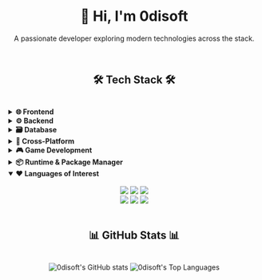 <div align="center">
  
# 👋 Hi, I'm 0disoft

A passionate developer exploring modern technologies across the stack.

</div>

<br>

<h2 align="center">🛠️ Tech Stack 🛠️</h2>

<br>

<details>
  <summary><strong>🌐 Frontend</strong></summary>
  <div align="center">
    <br>
    <img src="https://img.shields.io/badge/SvelteKit-FF3E00?style=for-the-badge&logo=svelte&logoColor=white" />
    <img src="https://img.shields.io/badge/Tailwind_CSS-06B6D4?style=for-the-badge&logo=tailwindcss&logoColor=white" />
    <img src="https://img.shields.io/badge/shadcn/svelte-000000?style=for-the-badge&logo=shadcnui&logoColor=white" />
    <br>
    <img src="https://img.shields.io/badge/Astro-FF5D01?style=for-the-badge&logo=astro&logoColor=white" />
    <img src="https://img.shields.io/badge/UnoCSS-333333?style=for-the-badge&logo=unocss&logoColor=white" />
  </div>
</details>

<details>
  <summary><strong>⚙️ Backend</strong></summary>
  <div align="center">
    <br>
    <img src="https://img.shields.io/badge/Hono-E36002?style=for-the-badge&logo=hono&logoColor=white" />
    <img src="https://img.shields.io/badge/ElysiaJS-FFFFFF?style=for-the-badge&logo=elysia&logoColor=black" />
    <img src="https://img.shields.io/badge/Actix_Web-000000?style=for-the-badge&logo=actix&logoColor=white" />
  </div>
</details>

<details>
  <summary><strong>🗃️ Database</strong></summary>
  <div align="center">
    <br>
    <img src="https://img.shields.io/badge/Supabase-3ECF8E?style=for-the-badge&logo=supabase&logoColor=white" />
    <img src="https://img.shields.io/badge/PostgreSQL-4169E1?style=for-the-badge&logo=postgresql&logoColor=white" />
    <img src="https://img.shields.io/badge/SQLite-003B57?style=for-the-badge&logo=sqlite&logoColor=white" />
  </div>
</details>

<details>
  <summary><strong>📱 Cross-Platform</strong></summary>
  <div align="center">
    <br>
    <img src="https://img.shields.io/badge/Flutter-02569B?style=for-the-badge&logo=flutter&logoColor=white" />
    <img src="https://img.shields.io/badge/Tauri-24C8DB?style=for-the-badge&logo=tauri&logoColor=white" />
  </div>
</details>

<details>
  <summary><strong>🎮 Game Development</strong></summary>
  <div align="center">
    <br>
    <img src="https://img.shields.io/badge/Bevy-2d1d40?style=for-the-badge&logo=bevy&logoColor=white" />
    <img src="https://img.shields.io/badge/Phaser-652C91?style=for-the-badge&logo=phaser&logoColor=white" />
    <img src="https://img.shields.io/badge/Flame-DD2B2E?style=for-the-badge&logo=flame&logoColor=white" />
  </div>
</details>

<details>
  <summary><strong>📦 Runtime & Package Manager</strong></summary>
  <div align="center">
    <br>
    <img src="https://img.shields.io/badge/Node.js-339933?style=for-the-badge&logo=nodedotjs&logoColor=white" />
    <img src="https://img.shields.io/badge/pnpm-F69220?style=for-the-badge&logo=pnpm&logoColor=white" />
    <img src="https://img.shields.io/badge/Bun-000000?style=for-the-badge&logo=bun&logoColor=white" />
  </div>
</details>

<details open>
  <summary><strong>❤️ Languages of Interest</strong></summary>
  <div align="center">
    <br>
    <img src="https://img.shields.io/badge/TypeScript-3178C6?style=for-the-badge&logo=typescript&logoColor=white" />
    <img src="https://img.shields.io/badge/Rust-000000?style=for-the-badge&logo=rust&logoColor=white" />
    <img src="https://img.shields.io/badge/Go-00ADD8?style=for-the-badge&logo=go&logoColor=white" />
    <br>
    <img src="https://img.shields.io/badge/Zig-F7A41D?style=for-the-badge&logo=zig&logoColor=black" />
    <img src="https://img.shields.io/badge/Julia-9558B2?style=for-the-badge&logo=julia&logoColor=white" />
    <img src="https://img.shields.io/badge/Gleam-FFB2F3?style=for-the-badge&logo=gleam&logoColor=black" />
  </div>
</details>

<br>

<h2 align="center">📊 GitHub Stats 📊</h2>

<br>

<div align="center">
  
<img src="https://github-readme-stats.vercel.app/api?username=0disoft&show_icons=true&theme=dracula&hide_border=true" alt="0disoft's GitHub stats" />

<img src="https://github-readme-stats.vercel.app/api/top-langs/?username=0disoft&layout=compact&theme=dracula&hide_border=true" alt="0disoft's Top Languages" />

</div>

<br>
